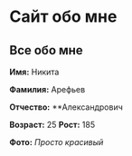 # Сайт обо мне
## Все обо мне

**Имя:** Никита

**Фамилия:** Арефьев

**Отчество:** **Александрович

**Возраст:** 25
**Рост:** 185

**Фото:** _Просто красивый_